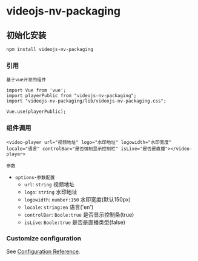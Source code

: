 # videojs-nv-packaging

## 初始化安装
```
npm install videojs-nv-packaging
```

### 引用
```
基于vue开发的组件

import Vue from 'vue';
import playerPublic from "videojs-nv-packaging";
import "videojs-nv-packaging/lib/videojs-nv-packaging.css";

Vue.use(playerPublic);
```

### 组件调用
```
<video-player url="视频地址" logo="水印地址" logowidth="水印宽度" locale="语言" controlBar="是否强制显示控制栏" isLive="是否是直播"></video-player>

参数

```
* `options`-`参数配置`
  * `url`:          `string`            视频地址
  * `logo`:         `string`            水印地址
  * `logowidth`:    `number:150`        水印宽度(默认150px)
  * `locale`:       `string:en`         语言('en')
  * `controlBar`:   `Boole:true`        是否显示控制条(true)
  * `isLive`:       `Boole:true`        是否是直播类型(false)

### Customize configuration
See [Configuration Reference](https://cli.vuejs.org/config/).
